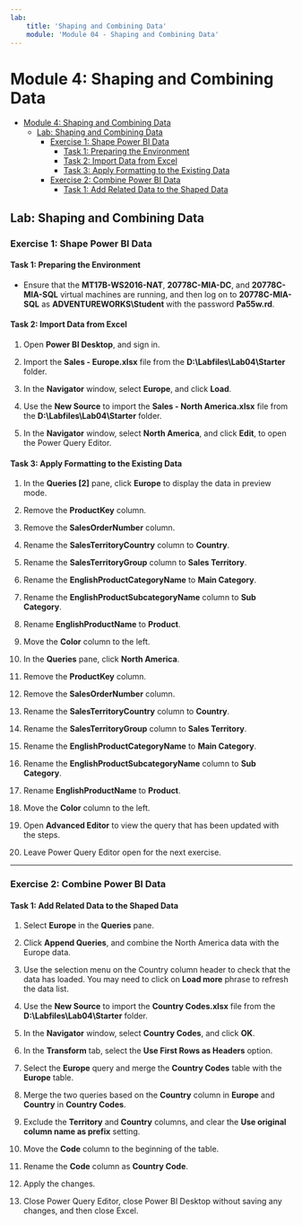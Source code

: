 ```yaml
---
lab:
    title: 'Shaping and Combining Data'
    module: 'Module 04 - Shaping and Combining Data'
---
```

# Module 4: Shaping and Combining Data

- [Module 4: Shaping and Combining Data](#module-4-shaping-and-combining-data)
  - [Lab: Shaping and Combining Data](#lab-shaping-and-combining-data)
    - [Exercise 1: Shape Power BI Data](#exercise-1-shape-power-bi-data)
      - [Task 1: Preparing the Environment](#task-1-preparing-the-environment)
      - [Task 2: Import Data from Excel](#task-2-import-data-from-excel)
      - [Task 3: Apply Formatting to the Existing Data](#task-3-apply-formatting-to-the-existing-data)
    - [Exercise 2: Combine Power BI Data](#exercise-2-combine-power-bi-data)
      - [Task 1: Add Related Data to the Shaped Data](#task-1-add-related-data-to-the-shaped-data)


## Lab: Shaping and Combining Data

### Exercise 1: Shape Power BI Data

#### Task 1: Preparing the Environment

- Ensure that the **MT17B-WS2016-NAT**, **20778C-MIA-DC**, and **20778C-MIA-SQL** virtual machines are running, and then log on to **20778C-MIA-SQL** as **ADVENTUREWORKS\\Student** with the password **Pa55w.rd**.

#### Task 2: Import Data from Excel

1. Open **Power BI Desktop**, and sign in.

2. Import the **Sales - Europe.xlsx** file from the **D:\\Labfiles\\Lab04\\Starter** folder.

3. In the **Navigator** window, select **Europe**, and click **Load**.

4. Use the **New Source** to import the **Sales - North America.xlsx** file from the **D:\\Labfiles\\Lab04\\Starter** folder.

5. In the **Navigator** window, select **North America**, and click **Edit**, to open the Power Query Editor.

#### Task 3: Apply Formatting to the Existing Data

1. In the **Queries \[2\]** pane, click **Europe** to display the data in preview mode.

2. Remove the **ProductKey** column.

3. Remove the **SalesOrderNumber** column.

4. Rename the **SalesTerritoryCountry** column to **Country**.

5. Rename the **SalesTerritoryGroup** column to **Sales Territory**.

6. Rename the **EnglishProductCategoryName** to **Main Category**.

7. Rename the **EnglishProductSubcategoryName** column to **Sub Category**.

8. Rename **EnglishProductName** to **Product**.

9. Move the **Color** column to the left.

10. In the **Queries** pane, click **North America**.

11. Remove the **ProductKey** column.

12. Remove the **SalesOrderNumber** column.

13. Rename the **SalesTerritoryCountry** column to **Country**.

14. Rename the **SalesTerritoryGroup** column to **Sales Territory**.

15. Rename the **EnglishProductCategoryName** to **Main Category**.

16. Rename the **EnglishProductSubcategoryName** column to **Sub Category**.

17. Rename **EnglishProductName** to **Product**.

18. Move the **Color** column to the left.

19. Open **Advanced Editor** to view the query that has been updated with the steps.

20. Leave Power Query Editor open for the next exercise.

---

### Exercise 2: Combine Power BI Data

#### Task 1: Add Related Data to the Shaped Data

1. Select **Europe** in the **Queries** pane.

2. Click **Append Queries**, and combine the North America data with the Europe data.

3. Use the selection menu on the Country column header to check that the data has loaded. You may need to click on **Load more** phrase to refresh the data list.

4. Use the **New Source** to import the **Country Codes.xlsx** file from the **D:\\Labfiles\\Lab04\\Starter** folder.

5. In the **Navigator** window, select **Country Codes**, and click **OK**.

6. In the **Transform** tab, select the **Use First Rows as Headers** option. 

7. Select the **Europe** query and merge the **Country Codes** table with the **Europe** table.

8. Merge the two queries based on the **Country** column in **Europe** and **Country** in **Country Codes**. 

8. Exclude the **Territory** and **Country** columns, and clear the **Use original column name as prefix** setting.

9. Move the **Code** column to the beginning of the table.

9. Rename the **Code** column as **Country Code**.

10. Apply the changes.

11. Close Power Query Editor, close Power BI Desktop without saving any changes, and then close Excel.
